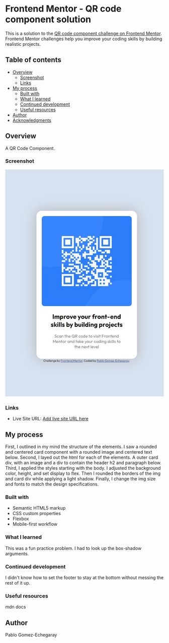 # Frontend Mentor - QR code component solution

This is a solution to the [QR code component challenge on Frontend Mentor](https://www.frontendmentor.io/challenges/qr-code-component-iux_sIO_H). Frontend Mentor challenges help you improve your coding skills by building realistic projects.

## Table of contents

- [Overview](#overview)
  - [Screenshot](#screenshot)
  - [Links](#links)
- [My process](#my-process)
  - [Built with](#built-with)
  - [What I learned](#what-i-learned)
  - [Continued development](#continued-development)
  - [Useful resources](#useful-resources)
- [Author](#author)
- [Acknowledgments](#acknowledgments)

## Overview

A QR Code Component.

### Screenshot

![](./screenshot.jpg)

### Links

- Live Site URL: [Add live site URL here](https://657cffa68ccef35f5c962d69--wondrous-otter-cad76d.netlify.app/)

## My process

First, I outlined in my mind the structure of the elements. I saw a rounded and centered card component with a rounded image and centered text below.
Second, I layed out the html for each of the elements. A outer card div, with an image and a div to contain the header h2 and paragraph below.
Third, I applied the styles starting with the body. I adjusted the background color, height, and set display to flex. Then I rounded the borders of the img and card div while applying a light shadow. Finally, I change the img size and fonts to match the design specifications.

### Built with

- Semantic HTML5 markup
- CSS custom properties
- Flexbox
- Mobile-first workflow

### What I learned

This was a fun practice problem. I had to look up the box-shadow arguments.

### Continued development

I didn't know how to set the footer to stay at the bottom without messing the rest of it up.

### Useful resources

mdn docs

## Author

Pablo Gomez-Echegaray
